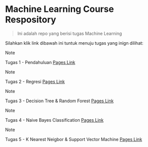 # Machine Learning Course Respository
> Ini adalah repo yang berisi tugas Machine Learning

Silahkan klik link dibawah ini tuntuk menuju tugas yang inign dilihat:

> [!NOTE]
> Tugas 1 - Pendahuluan [Pages Link](https://github.com/AdityaR-AI/MLC/tree/main/P1/Pendahuluan.md)

> [!NOTE]
> Tugas 2 - Regresi [Pages Link](https://github.com/AdityaR-AI/MLC/tree/main/P2/Regresi.md)

> [!NOTE]
> Tugas 3 - Decision Tree & Random Forest [Pages Link](https://github.com/AdityaR-AI/MLC/blob/main/P3/Decision%20Tree%20%26%20Random%20Fores.md)

> [!NOTE]
> Tugas 4 - Naive Bayes Classification [Pages Link](https://github.com/AdityaR-AI/MLC/blob/main/P4/Naive%20Bayes%20Classification.md)

> [!NOTE]
> Tugas 5 - K Nearest Neigbor & Support Vector Machine [Pages Link](https://github.com/AdityaR-AI/MLC/blob/main/P5/K%20Nearest%20Neigbor%20%26%20Support%20Vector%20Machine.md)
